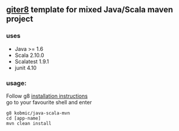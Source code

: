## [giter8](http://github.com/n8han/giter8) template for mixed Java/Scala maven project

### uses
* Java >= 1.6
* Scala 2.10.0
* Scalatest 1.9.1
* junit 4.10

### usage:
Follow g8 [installation instructions](http://github.com/n8han/giter8#readme)  
go to your favourite shell and enter  

    g8 kobmic/java-scala-mvn
    cd [app-name]
    mvn clean install

